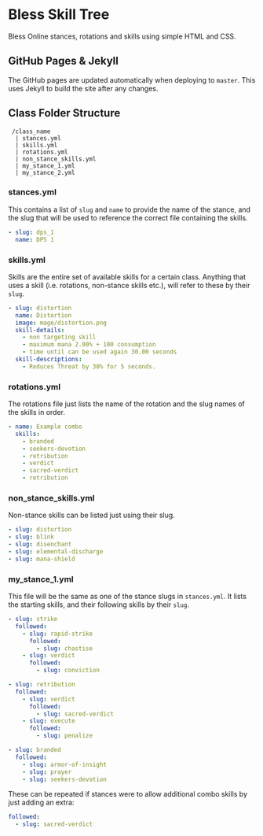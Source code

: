 # Bless Skill Tree

Bless Online stances, rotations and skills using simple HTML and CSS.

## GitHub Pages & Jekyll

The GitHub pages are updated automatically when deploying to `master`. This uses Jekyll to build the site after any changes.

## Class Folder Structure

```
 /class_name
  | stances.yml
  | skills.yml
  | rotations.yml
  | non_stance_skills.yml
  | my_stance_1.yml
  | my_stance_2.yml
```

### stances.yml

This contains a list of `slug` and `name` to provide the name of the stance, and the slug that will be used to reference the correct file containing the skills.

```yaml
- slug: dps_1
  name: DPS 1
```

### skills.yml

Skills are the entire set of available skills for a certain class. Anything that uses a skill (i.e. rotations, non-stance skills etc.), will refer to these by their `slug`.

```yaml
- slug: distortion
  name: Distortion
  image: mage/distortion.png
  skill-details:
    - non targeting skill
    - maximum mana 2.00% + 100 consumption
    - time until can be used again 30.00 seconds
  skill-descriptions:
    - Reduces Threat by 30% for 5 seconds.
```

### rotations.yml

The rotations file just lists the name of the rotation and the slug names of the skills in order.

```yaml
- name: Example combo
  skills:
    - branded
    - seekers-devotion
    - retribution
    - verdict
    - sacred-verdict
    - retribution
```

### non_stance_skills.yml

Non-stance skills can be listed just using their slug.

```yaml
- slug: distortion
- slug: blink
- slug: disenchant
- slug: elemental-discharge
- slug: mana-shield
```

### my_stance_1.yml

This file will be the same as one of the stance slugs in `stances.yml`. It lists the starting skills, and their following skills by their `slug`.

```yaml
- slug: strike
  followed:
    - slug: rapid-strike
      followed:
        - slug: chastise
    - slug: verdict
      followed:
        - slug: conviction

- slug: retribution
  followed:
    - slug: verdict
      followed:
        - slug: sacred-verdict
    - slug: execute
      followed:
        - slug: penalize

- slug: branded
  followed:
    - slug: armor-of-insight
    - slug: prayer
    - slug: seekers-devotion
```

These can be repeated if stances were to allow additional combo skills by just adding an extra:

```yaml
followed:
  - slug: sacred-verdict
```
